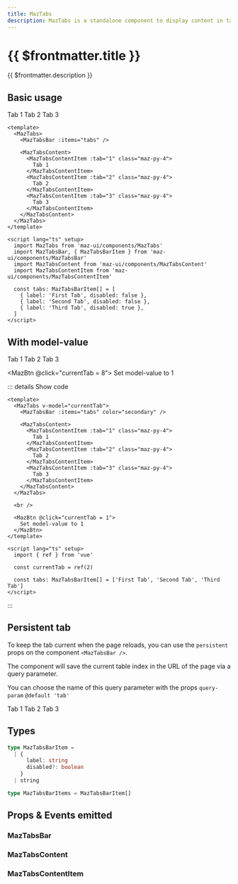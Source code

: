 ```yaml
---
title: MazTabs
description: MazTabs is a standalone component to display content in tabs with animations
---
```


# {{ $frontmatter.title }}

{{ $frontmatter.description }}

## Basic usage

<MazTabs>
  <MazTabsBar :items="tabs" />

  <MazTabsContent>
    <MazTabsContentItem :tab="1" class="maz-py-4">
      Tab 1
    </MazTabsContentItem>
    <MazTabsContentItem :tab="2" class="maz-py-4">
      Tab 2
    </MazTabsContentItem>
    <MazTabsContentItem :tab="3" class="maz-py-4">
      Tab 3
    </MazTabsContentItem>
  </MazTabsContent>
</MazTabs>

```vue
<template>
  <MazTabs>
    <MazTabsBar :items="tabs" />

    <MazTabsContent>
      <MazTabsContentItem :tab="1" class="maz-py-4">
        Tab 1
      </MazTabsContentItem>
      <MazTabsContentItem :tab="2" class="maz-py-4">
        Tab 2
      </MazTabsContentItem>
      <MazTabsContentItem :tab="3" class="maz-py-4">
        Tab 3
      </MazTabsContentItem>
    </MazTabsContent>
  </MazTabs>
</template>

<script lang="ts" setup>
  import MazTabs from 'maz-ui/components/MazTabs'
  import MazTabsBar, { MazTabsBarItem } from 'maz-ui/components/MazTabsBar'
  import MazTabsContent from 'maz-ui/components/MazTabsContent'
  import MazTabsContentItem from 'maz-ui/components/MazTabsContentItem'

  const tabs: MazTabsBarItem[] = [
    { label: 'First Tab', disabled: false },
    { label: 'Second Tab', disabled: false },
    { label: 'Third Tab', disabled: true },
  ]
</script>
```

## With model-value

<MazTabs v-model="currentTab">
  <MazTabsBar :items="tabs" color="secondary" />

  <MazTabsContent>
    <MazTabsContentItem :tab="1" class="maz-py-4">
      Tab 1
    </MazTabsContentItem>
    <MazTabsContentItem :tab="2" class="maz-py-4">
      Tab 2
    </MazTabsContentItem>
    <MazTabsContentItem :tab="3" class="maz-py-4">
      Tab 3
    </MazTabsContentItem>
  </MazTabsContent>
</MazTabs>

<br />

<MazBtn @click="currentTab = 8">
  Set model-value to 1
</MazBtn>

::: details Show code

```vue
<template>
  <MazTabs v-model="currentTab">
    <MazTabsBar :items="tabs" color="secondary" />

    <MazTabsContent>
      <MazTabsContentItem :tab="1" class="maz-py-4">
        Tab 1
      </MazTabsContentItem>
      <MazTabsContentItem :tab="2" class="maz-py-4">
        Tab 2
      </MazTabsContentItem>
      <MazTabsContentItem :tab="3" class="maz-py-4">
        Tab 3
      </MazTabsContentItem>
    </MazTabsContent>
  </MazTabs>

  <br />

  <MazBtn @click="currentTab = 1">
    Set model-value to 1
  </MazBtn>
</template>

<script lang="ts" setup>
  import { ref } from 'vue'

  const currentTab = ref(2)

  const tabs: MazTabsBarItem[] = ['First Tab', 'Second Tab', 'Third Tab']
</script>
```

:::

## Persistent tab

To keep the tab current when the page reloads, you can use the `persistent` props on the component `<MazTabsBar />`.

The component will save the current table index in the URL of the page via a query parameter.

You can choose the name of this query parameter with the props `query-param` `@default 'tab'`

<MazTabs>
  <MazTabsBar :items="tabs2" color="secondary" persistent />

  <MazTabsContent>
    <MazTabsContentItem :tab="1" class="maz-py-4">
      Tab 1
    </MazTabsContentItem>
    <MazTabsContentItem :tab="2" class="maz-py-4">
      Tab 2
    </MazTabsContentItem>
    <MazTabsContentItem :tab="3" class="maz-py-4">
      Tab 3
    </MazTabsContentItem>
  </MazTabsContent>
</MazTabs>

<script lang="ts" setup>
  import { ref } from 'vue'

  const currentTab = ref(8)

  const tabs: MazTabsBarItem[] = [
    { label: 'First Tab', disabled: false },
    { label: 'Second Tab', disabled: false },
    { label: 'Second Tab', disabled: false },
    { label: 'Second Tab', disabled: false },
    { label: 'Second Tab', disabled: false },
    { label: 'Second Tab', disabled: false },
    { label: 'Second Tab', disabled: false },
    { label: 'Second Tab', disabled: false },
    { label: 'Second Tab', disabled: false },
    { label: 'Second Tab', disabled: false },
    { label: 'Second Tab', disabled: false },
    { label: 'Second Tab', disabled: false },
    { label: 'Second Tab', disabled: false },
    { label: 'Second Tab', disabled: false },
    { label: 'Second Tab', disabled: false },
    { label: 'Second Tab', disabled: false },
    { label: 'Third Tab', disabled: true },
  ]

  const tabs2: MazTabsBarItem[] = ['First Tab', 'Second Tab', 'Third Tab']
</script>

## Types

```ts
type MazTabsBarItem =
  | {
      label: string
      disabled?: boolean
    }
  | string

type MazTabsBarItems = MazTabsBarItem[]
```

## Props & Events emitted

### MazTabsBar

<!--@include: ./../.vitepress/generated-docs/maz-tabs-bar.doc.md-->

### MazTabsContent

<!--@include: ./../.vitepress/generated-docs/maz-tabs-content.doc.md-->

### MazTabsContentItem

<!--@include: ./../.vitepress/generated-docs/maz-tabs-content-item.doc.md-->
